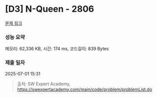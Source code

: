 # [D3] N-Queen - 2806 

[문제 링크](https://swexpertacademy.com/main/code/problem/problemDetail.do?contestProbId=AV7GKs06AU0DFAXB) 

### 성능 요약

메모리: 62,336 KB, 시간: 174 ms, 코드길이: 839 Bytes

### 제출 일자

2025-07-01 15:31



> 출처: SW Expert Academy, https://swexpertacademy.com/main/code/problem/problemList.do